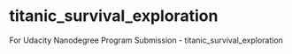 # titanic_survival_exploration
For Udacity Nanodegree Program Submission - titanic_survival_exploration
